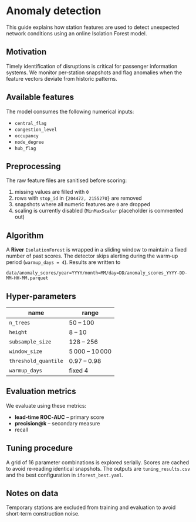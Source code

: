 # Anomaly detection

This guide explains how station features are used to detect unexpected network conditions using an online Isolation Forest model.

## Motivation

Timely identification of disruptions is critical for passenger information systems. We monitor per‑station snapshots and flag anomalies when the feature vectors deviate from historic patterns.

## Available features

The model consumes the following numerical inputs:

- `central_flag`
- `congestion_level`
- `occupancy`
- `node_degree`
- `hub_flag`

## Preprocessing

The raw feature files are sanitised before scoring:

1. missing values are filled with `0`
2. rows with `stop_id` in `{204472, 2155270}` are removed
3. snapshots where all numeric features are `0` are dropped
4. scaling is currently disabled (`MinMaxScaler` placeholder is commented out)

## Algorithm

A **River** `IsolationForest` is wrapped in a sliding window to maintain a fixed number of past scores. The detector skips alerting during the warm‑up period (`warmup_days = 4`). Results are written to

```text
data/anomaly_scores/year=YYYY/month=MM/day=DD/anomaly_scores_YYYY-DD-MM-HH-MM.parquet
```

## Hyper‑parameters

| name | range |
| --- | --- |
| `n_trees` | 50 – 100 |
| `height` | 8 – 10 |
| `subsample_size` | 128 – 256 |
| `window_size` | 5 000 – 10 000 |
| `threshold_quantile` | 0.97 – 0.98 |
| `warmup_days` | fixed 4 |

## Evaluation metrics

We evaluate using these metrics:

- **lead‑time ROC‑AUC** – primary score
- **precision@k** – secondary measure
- recall

## Tuning procedure

A grid of 16 parameter combinations is explored serially. Scores are cached to avoid re‑reading identical snapshots. The outputs are `tuning_results.csv` and the best configuration in `iforest_best.yaml`.

## Notes on data

Temporary stations are excluded from training and evaluation to avoid short‑term construction noise.
